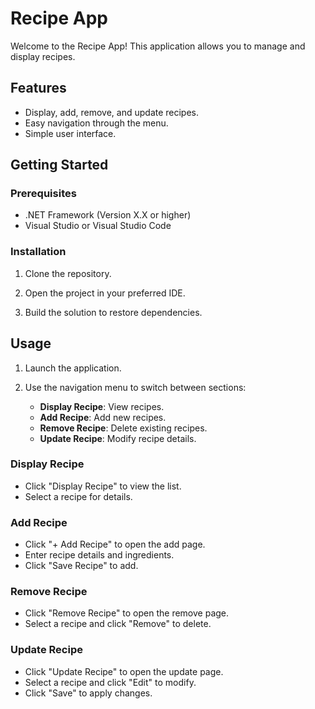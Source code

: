 # Recipe App

Welcome to the Recipe App! This application allows you to manage and display recipes.

## Features

- Display, add, remove, and update recipes.
- Easy navigation through the menu.
- Simple user interface.

## Getting Started

### Prerequisites

- .NET Framework (Version X.X or higher)
- Visual Studio or Visual Studio Code

### Installation

1. Clone the repository.

2. Open the project in your preferred IDE.

3. Build the solution to restore dependencies.

## Usage

1. Launch the application.

2. Use the navigation menu to switch between sections:
   - **Display Recipe**: View recipes.
   - **Add Recipe**: Add new recipes.
   - **Remove Recipe**: Delete existing recipes.
   - **Update Recipe**: Modify recipe details.

### Display Recipe

- Click "Display Recipe" to view the list.
- Select a recipe for details.

### Add Recipe

- Click "+ Add Recipe" to open the add page.
- Enter recipe details and ingredients.
- Click "Save Recipe" to add.

### Remove Recipe

- Click "Remove Recipe" to open the remove page.
- Select a recipe and click "Remove" to delete.

### Update Recipe

- Click "Update Recipe" to open the update page.
- Select a recipe and click "Edit" to modify.
- Click "Save" to apply changes.
